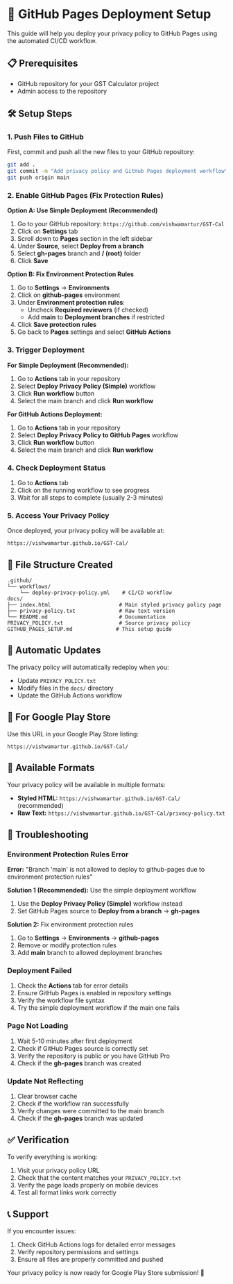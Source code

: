# 🚀 GitHub Pages Deployment Setup

This guide will help you deploy your privacy policy to GitHub Pages using the automated CI/CD workflow.

## 📋 Prerequisites

- GitHub repository for your GST Calculator project
- Admin access to the repository

## 🛠 Setup Steps

### 1. Push Files to GitHub

First, commit and push all the new files to your GitHub repository:

```bash
git add .
git commit -m "Add privacy policy and GitHub Pages deployment workflow"
git push origin main
```

### 2. Enable GitHub Pages (Fix Protection Rules)

**Option A: Use Simple Deployment (Recommended)**
1. Go to your GitHub repository: `https://github.com/vishwamartur/GST-Cal`
2. Click on **Settings** tab
3. Scroll down to **Pages** section in the left sidebar
4. Under **Source**, select **Deploy from a branch**
5. Select **gh-pages** branch and **/ (root)** folder
6. Click **Save**

**Option B: Fix Environment Protection Rules**
1. Go to **Settings** → **Environments**
2. Click on **github-pages** environment
3. Under **Environment protection rules**:
   - Uncheck **Required reviewers** (if checked)
   - Add **main** to **Deployment branches** if restricted
4. Click **Save protection rules**
5. Go back to **Pages** settings and select **GitHub Actions**

### 3. Trigger Deployment

**For Simple Deployment (Recommended):**
1. Go to **Actions** tab in your repository
2. Select **Deploy Privacy Policy (Simple)** workflow
3. Click **Run workflow** button
4. Select the main branch and click **Run workflow**

**For GitHub Actions Deployment:**
1. Go to **Actions** tab in your repository
2. Select **Deploy Privacy Policy to GitHub Pages** workflow
3. Click **Run workflow** button
4. Select the main branch and click **Run workflow**

### 4. Check Deployment Status

1. Go to **Actions** tab
2. Click on the running workflow to see progress
3. Wait for all steps to complete (usually 2-3 minutes)

### 5. Access Your Privacy Policy

Once deployed, your privacy policy will be available at:
```
https://vishwamartur.github.io/GST-Cal/
```

## 📁 File Structure Created

```
.github/
└── workflows/
    └── deploy-privacy-policy.yml    # CI/CD workflow
docs/
├── index.html                      # Main styled privacy policy page
├── privacy-policy.txt              # Raw text version
└── README.md                       # Documentation
PRIVACY_POLICY.txt                  # Source privacy policy
GITHUB_PAGES_SETUP.md              # This setup guide
```

## 🔄 Automatic Updates

The privacy policy will automatically redeploy when you:
- Update `PRIVACY_POLICY.txt`
- Modify files in the `docs/` directory
- Update the GitHub Actions workflow

## 📱 For Google Play Store

Use this URL in your Google Play Store listing:
```
https://vishwamartur.github.io/GST-Cal/
```

## 🎨 Available Formats

Your privacy policy will be available in multiple formats:
- **Styled HTML:** `https://vishwamartur.github.io/GST-Cal/` (recommended)
- **Raw Text:** `https://vishwamartur.github.io/GST-Cal/privacy-policy.txt`

## 🔧 Troubleshooting

### Environment Protection Rules Error
**Error:** "Branch 'main' is not allowed to deploy to github-pages due to environment protection rules"

**Solution 1 (Recommended):** Use the simple deployment workflow
1. Use the **Deploy Privacy Policy (Simple)** workflow instead
2. Set GitHub Pages source to **Deploy from a branch** → **gh-pages**

**Solution 2:** Fix environment protection rules
1. Go to **Settings** → **Environments** → **github-pages**
2. Remove or modify protection rules
3. Add **main** branch to allowed deployment branches

### Deployment Failed
1. Check the **Actions** tab for error details
2. Ensure GitHub Pages is enabled in repository settings
3. Verify the workflow file syntax
4. Try the simple deployment workflow if the main one fails

### Page Not Loading
1. Wait 5-10 minutes after first deployment
2. Check if GitHub Pages source is correctly set
3. Verify the repository is public or you have GitHub Pro
4. Check if the **gh-pages** branch was created

### Update Not Reflecting
1. Clear browser cache
2. Check if the workflow ran successfully
3. Verify changes were committed to the main branch
4. Check if the **gh-pages** branch was updated

## ✅ Verification

To verify everything is working:
1. Visit your privacy policy URL
2. Check that the content matches your `PRIVACY_POLICY.txt`
3. Verify the page loads properly on mobile devices
4. Test all format links work correctly

## 📞 Support

If you encounter issues:
1. Check GitHub Actions logs for detailed error messages
2. Verify repository permissions and settings
3. Ensure all files are properly committed and pushed

Your privacy policy is now ready for Google Play Store submission! 🎉

